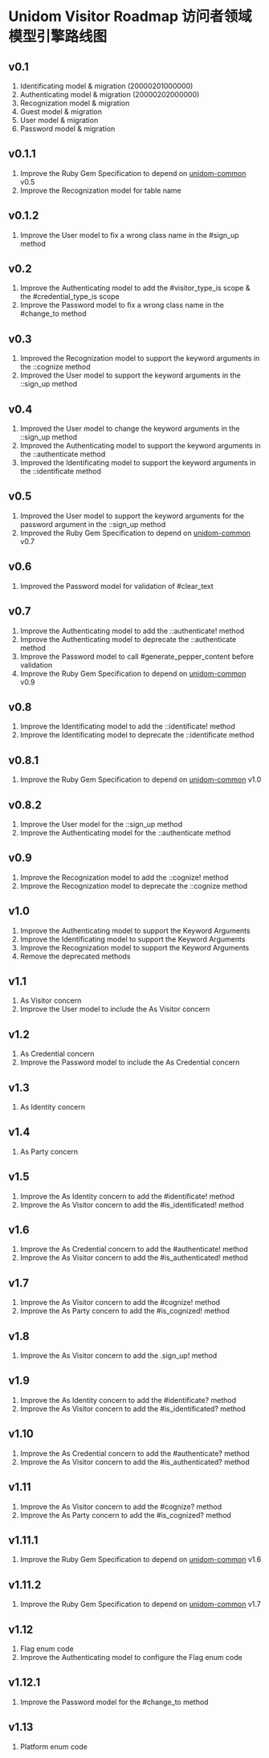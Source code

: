 # Unidom Visitor Roadmap 访问者领域模型引擎路线图

## v0.1
1. Identificating model & migration (20000201000000)
2. Authenticating model & migration (20000202000000)
3. Recognization model & migration
4. Guest model & migration
5. User model & migration
6. Password model & migration

## v0.1.1
1. Improve the Ruby Gem Specification to depend on [unidom-common](https://github.com/topbitdu/unidom-common) v0.5
2. Improve the Recognization model for table name

## v0.1.2
1. Improve the User model to fix a wrong class name in the #sign_up method

## v0.2
1. Improve the Authenticating model to add the #visitor_type_is scope & the #credential_type_is scope
2. Improve the Password model to fix a wrong class name in the #change_to method

## v0.3
1. Improved the Recognization model to support the keyword arguments in the ::cognize method
2. Improved the User model to support the keyword arguments in the ::sign_up method

## v0.4
1. Improved the User model to change the keyword arguments in the ::sign_up method
2. Improved the Authenticating model to support the keyword arguments in the ::authenticate method
3. Improved the Identificating model to support the keyword arguments in the ::identificate method

## v0.5
1. Improved the User model to support the keyword arguments for the password argument in the ::sign_up method
2. Improved the Ruby Gem Specification to depend on [unidom-common](https://github.com/topbitdu/unidom-common) v0.7

## v0.6
1. Improved the Password model for validation of #clear_text

## v0.7
1. Improve the Authenticating model to add the ::authenticate! method
2. Improve the Authenticating model to deprecate the ::authenticate method
3. Improve the Password model to call #generate_pepper_content before validation
4. Improve the Ruby Gem Specification to depend on [unidom-common](https://github.com/topbitdu/unidom-common) v0.9

## v0.8
1. Improve the Identificating model to add the ::identificate! method
2. Improve the Identificating model to deprecate the ::identificate method

## v0.8.1
1. Improve the Ruby Gem Specification to depend on [unidom-common](https://github.com/topbitdu/unidom-common) v1.0

## v0.8.2
1. Improve the User model for the ::sign_up method
2. Improve the Authenticating model for the ::authenticate method

## v0.9
1. Improve the Recognization model to add the ::cognize! method
2. Improve the Recognization model to deprecate the ::cognize method

## v1.0
1. Improve the Authenticating model to support the Keyword Arguments
2. Improve the Identificating model to support the Keyword Arguments
3. Improve the Recognization model to support the Keyword Arguments
4. Remove the deprecated methods

## v1.1
1. As Visitor concern
2. Improve the User model to include the As Visitor concern

## v1.2
1. As Credential concern
2. Improve the Password model to include the As Credential concern

## v1.3
1. As Identity concern

## v1.4
1. As Party concern

## v1.5
1. Improve the As Identity concern to add the #identificate! method
2. Improve the As Visitor concern to add the #is_identificated! method

## v1.6
1. Improve the As Credential concern to add the #authenticate! method
2. Improve the As Visitor concern to add the #is_authenticated! method

## v1.7
1. Improve the As Visitor concern to add the #cognize! method
2. Improve the As Party concern to add the #is_cognized! method

## v1.8
1. Improve the As Visitor concern to add the .sign_up! method

## v1.9
1. Improve the As Identity concern to add the #identificate? method
2. Improve the As Visitor concern to add the #is_identificated? method

## v1.10
1. Improve the As Credential concern to add the #authenticate? method
2. Improve the As Visitor concern to add the #is_authenticated? method

## v1.11
1. Improve the As Visitor concern to add the #cognize? method
2. Improve the As Party concern to add the #is_cognized? method

## v1.11.1
1. Improve the Ruby Gem Specification to depend on [unidom-common](https://github.com/topbitdu/unidom-common) v1.6

## v1.11.2
1. Improve the Ruby Gem Specification to depend on [unidom-common](https://github.com/topbitdu/unidom-common) v1.7

## v1.12
1. Flag enum code
2. Improve the Authenticating model to configure the Flag enum code

## v1.12.1
1. Improve the Password model for the #change_to method

## v1.13
1. Platform enum code
